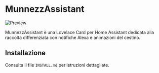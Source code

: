 # MunnezzAssistant

![Preview](https://raw.githubusercontent.com/VesuvioCode/munnezzassistant-hacs/main/www/munnezzassistant/preview.png)

MunnezzAssistant è una Lovelace Card per Home Assistant dedicata alla raccolta differenziata con notifiche Alexa e animazioni del cestino.

## Installazione
Consulta il file `INSTALL.md` per istruzioni dettagliate.
